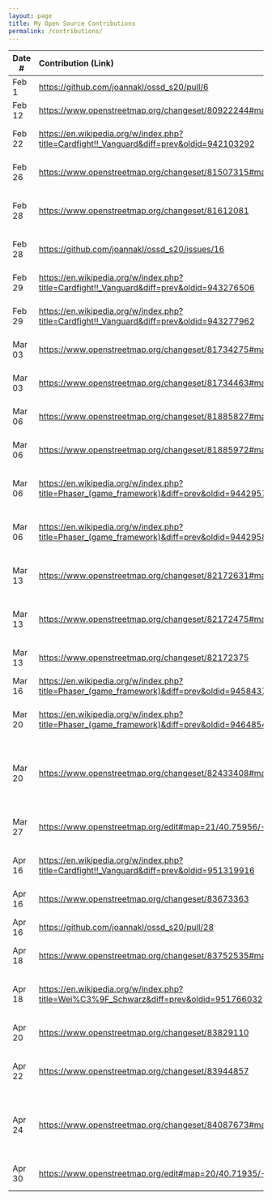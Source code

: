 ```yaml
---
layout: page
title: My Open Source Contributions
permalink: /contributions/
---
```


<!--
Type of the contribution should be "Wikipedia edit", "OpenStreet Map feature", "Documentation", "Course website", "Blog",
"Browse Add-on", etc.

The description should include a brief summary of what you did.

Replace the first row with your own contribution. 

-->





| Date #       | Contribution (Link)  | Type  | Description |
|---|:---|:---|:---|
| Feb 1   | <https://github.com/joannakl/ossd_s20/pull/6>   | course website    |   I updated an old link.    |
| Feb 12  | <https://www.openstreetmap.org/changeset/80922244#map=14/40.6704/-73.8953>  | OpenStreetMap    | I added a location.     |
| Feb 22  | <https://en.wikipedia.org/w/index.php?title=Cardfight!!_Vanguard&diff=prev&oldid=942103292>    | Wikipedia    | Updated game mechanics |
|Feb 26 | <https://www.openstreetmap.org/changeset/81507315#map=19/40.74502/-73.81725> | OpenStreetMap | Added restroom location. |
|Feb 28 | <https://www.openstreetmap.org/changeset/81612081> | OpenStreetMap | Added supermarket in Flushing NY.|
|Feb 28 | <https://github.com/joannakl/ossd_s20/issues/16> | course website | Reported an date typo issue.|
|Feb 29 | <https://en.wikipedia.org/w/index.php?title=Cardfight!!_Vanguard&diff=prev&oldid=943276506> | Wikipedia | Removing unnecessary information.|
|Feb 29 | <https://en.wikipedia.org/w/index.php?title=Cardfight!!_Vanguard&diff=prev&oldid=943277962> | Wikipedia | Removing unnecessary information.|
|Mar 03 | <https://www.openstreetmap.org/changeset/81734275#map=19/40.76038/-73.82752> | OpenStreetMap | Updated restuarant information.| 
|Mar 03 | <https://www.openstreetmap.org/changeset/81734463#map=19/40.76073/-73.82686> | OpenStreetMap | Added restuarant in Flushing. |
|Mar 06 | <https://www.openstreetmap.org/changeset/81885827#map=19/40.75885/-73.83300> | OpenStreetMap | Added KTV location in Flushing. |
|Mar 06 | <https://www.openstreetmap.org/changeset/81885972#map=19/40.76128/-73.82805> | OpenStreetMap | Added restuarant in Flushing. |
|Mar 06 | <https://en.wikipedia.org/w/index.php?title=Phaser_(game_framework)&diff=prev&oldid=944295714> | Wikipedia | Added description about Phaser 4.|
|Mar 06 | <https://en.wikipedia.org/w/index.php?title=Phaser_(game_framework)&diff=prev&oldid=944295868> | Wikipedia | Updated timing of words for Phaser 3.|
|Mar 13 | <https://www.openstreetmap.org/changeset/82172631#map=19/40.75904/-73.83377> | OpenStreetMap | Added gaming universe Flushing.|
|Mar 13|  <https://www.openstreetmap.org/changeset/82172475#map=19/40.75950/-73.83349> | OpenStreetMap | Removed location that doesn't exist anymore.|
|Mar 13| <https://www.openstreetmap.org/changeset/82172375> | OpenStreetMap | Added restuarant in Flushing. |
|Mar 16| <https://en.wikipedia.org/w/index.php?title=Phaser_(game_framework)&diff=prev&oldid=945843764> | Wikipedia | Fixed broken link.|
|Mar 20| <https://en.wikipedia.org/w/index.php?title=Phaser_(game_framework)&diff=prev&oldid=946485417> | Wikipedia | Added link to another wikipedia page. |
|Mar 20 | <https://www.openstreetmap.org/changeset/82433408#map=18/40.71800/-73.98803> | OpenStreetMap | Added arcades and subway restaurant in LES Manhattan. |
|Mar 27 | <https://www.openstreetmap.org/edit#map=21/40.75956/-73.83056> | OpenStreetMap | Added Dunkin Donuts in Flushing. |
|Apr 16 | <https://en.wikipedia.org/w/index.php?title=Cardfight!!_Vanguard&diff=prev&oldid=951319916> | Wikipedia | Added new game release. |
|Apr 16 | <https://www.openstreetmap.org/changeset/83673363> | Open Street Map | Added tea store in Flushing. |
|Apr 16 | <https://github.com/joannakl/ossd_s20/pull/28> | Class Website | Fixed a type. | 
|Apr 18 | <https://www.openstreetmap.org/changeset/83752535#map=17/40.76157/-73.83199> | Open Street Map | Added restaurant in Flushing.|
|Apr 18 | https://en.wikipedia.org/w/index.php?title=Wei%C3%9F_Schwarz&diff=prev&oldid=951766032 | Wikipedia | Edited grammar and description. |
|Apr 20 | <https://www.openstreetmap.org/changeset/83829110> | Open Street Map | Added restaurant in Flushing. | 
|Apr 22 | <https://www.openstreetmap.org/changeset/83944857> | Open Street Map | Added bakery and restaurant in Flushing. | 
|Apr 24 | <https://www.openstreetmap.org/changeset/84087673#map=19/40.79035/-73.94750> | Open Street Map | Added replacement restaurant for one that closed down.|
|Apr 30 | <https://www.openstreetmap.org/edit#map=20/40.71935/-73.98615> | Open Street Map | Replaced closed restuarant. |
